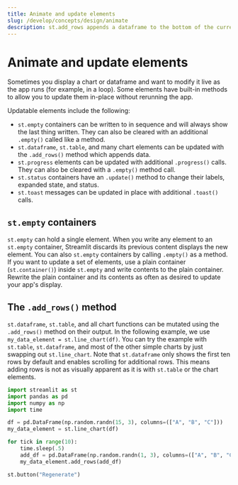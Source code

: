 ```yaml
---
title: Animate and update elements
slug: /develop/concepts/design/animate
description: st.add_rows appends a dataframe to the bottom of the current one in certain elements, for optimized data updates.
---
```


# Animate and update elements

Sometimes you display a chart or dataframe and want to modify it live as the app
runs (for example, in a loop). Some elements have built-in methods to allow you
to update them in-place without rerunning the app.

Updatable elements include the following:

- `st.empty` containers can be written to in sequence and will always show the last thing written. They can also be cleared with an
  additional `.empty()` called like a method.
- `st.dataframe`, `st.table`, and many chart elements can be updated with the `.add_rows()` method which appends data.
- `st.progress` elements can be updated with additional `.progress()` calls. They can also be cleared with a `.empty()` method call.
- `st.status` containers have an `.update()` method to change their labels, expanded state, and status.
- `st.toast` messages can be updated in place with additional `.toast()` calls.

## `st.empty` containers

`st.empty` can hold a single element. When you write any element to an `st.empty` container, Streamlit discards its previous content
displays the new element. You can also `st.empty` containers by calling `.empty()` as a method. If you want to update a set of elements, use
a plain container (`st.container()`) inside `st.empty` and write contents to the plain container. Rewrite the plain container and its
contents as often as desired to update your app's display.

## The `.add_rows()` method

`st.dataframe`, `st.table`, and all chart functions can be mutated using the `.add_rows()` method on their output. In the following example, we use `my_data_element = st.line_chart(df)`. You can try the example with `st.table`, `st.dataframe`, and most of the other simple charts by just swapping out `st.line_chart`. Note that `st.dataframe` only shows the first ten rows by default and enables scrolling for additional rows. This means adding rows is not as visually apparent as it is with `st.table` or the chart elements.

```python
import streamlit as st
import pandas as pd
import numpy as np
import time

df = pd.DataFrame(np.random.randn(15, 3), columns=(["A", "B", "C"]))
my_data_element = st.line_chart(df)

for tick in range(10):
    time.sleep(.5)
    add_df = pd.DataFrame(np.random.randn(1, 3), columns=(["A", "B", "C"]))
    my_data_element.add_rows(add_df)

st.button("Regenerate")
```
